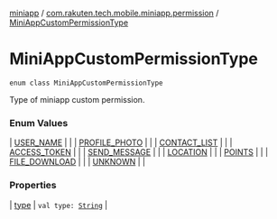 [miniapp](../../index.md) / [com.rakuten.tech.mobile.miniapp.permission](../index.md) / [MiniAppCustomPermissionType](./index.md)

# MiniAppCustomPermissionType

`enum class MiniAppCustomPermissionType`

Type of miniapp custom permission.

### Enum Values

| [USER_NAME](-u-s-e-r_-n-a-m-e.md) |  |
| [PROFILE_PHOTO](-p-r-o-f-i-l-e_-p-h-o-t-o.md) |  |
| [CONTACT_LIST](-c-o-n-t-a-c-t_-l-i-s-t.md) |  |
| [ACCESS_TOKEN](-a-c-c-e-s-s_-t-o-k-e-n.md) |  |
| [SEND_MESSAGE](-s-e-n-d_-m-e-s-s-a-g-e.md) |  |
| [LOCATION](-l-o-c-a-t-i-o-n.md) |  |
| [POINTS](-p-o-i-n-t-s.md) |  |
| [FILE_DOWNLOAD](-f-i-l-e_-d-o-w-n-l-o-a-d.md) |  |
| [UNKNOWN](-u-n-k-n-o-w-n.md) |  |

### Properties

| [type](type.md) | `val type: `[`String`](https://kotlinlang.org/api/latest/jvm/stdlib/kotlin/-string/index.html) |

